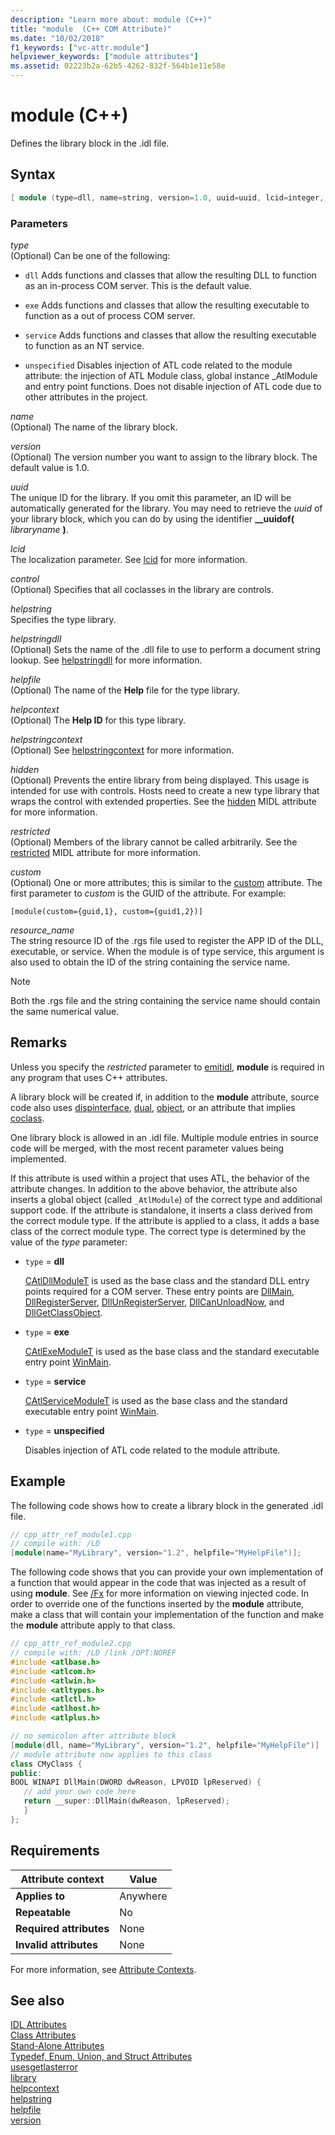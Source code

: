 ```yaml
---
description: "Learn more about: module (C++)"
title: "module  (C++ COM Attribute)"
ms.date: "10/02/2018"
f1_keywords: ["vc-attr.module"]
helpviewer_keywords: ["module attributes"]
ms.assetid: 02223b2a-62b5-4262-832f-564b1e11e58e
---
```

# module (C++)

Defines the library block in the .idl file.

## Syntax

```cpp
[ module (type=dll, name=string, version=1.0, uuid=uuid, lcid=integer, control=boolean, helpstring=string, helpstringdll=string, helpfile=string, helpcontext=integer, helpstringcontext=integer, hidden=boolean, restricted=boolean, custom=string, resource_name=string,) ];
```

### Parameters

*type*<br/>
(Optional) Can be one of the following:

- `dll` Adds functions and classes that allow the resulting DLL to function as an in-process COM server. This is the default value.

- `exe` Adds functions and classes that allow the resulting executable to function as a out of process COM server.

- `service` Adds functions and classes that allow the resulting executable to function as an NT service.

- `unspecified` Disables injection of ATL code related to the module attribute: the injection of ATL Module class, global instance _AtlModule and entry point functions. Does not disable injection of ATL code due to other attributes in the project.

*name*<br/>
(Optional) The name of the library block.

*version*<br/>
(Optional) The version number you want to assign to the library block. The default value is 1.0.

*uuid*<br/>
The unique ID for the library. If you omit this parameter, an ID will be automatically generated for the library. You may need to retrieve the *uuid* of your library block, which you can do by using the identifier **__uuidof(** *libraryname* **)**.

*lcid*<br/>
The localization parameter. See [lcid](/windows/win32/Midl/lcid) for more information.

*control*<br/>
(Optional) Specifies that all coclasses in the library are controls.

*helpstring*<br/>
Specifies the type library.

*helpstringdll*<br/>
(Optional) Sets the name of the .dll file to use to perform a document string lookup. See [helpstringdll](/windows/win32/Midl/helpstringdll) for more information.

*helpfile*<br/>
(Optional) The name of the **Help** file for the type library.

*helpcontext*<br/>
(Optional) The **Help ID** for this type library.

*helpstringcontext*<br/>
(Optional) See [helpstringcontext](helpstringcontext.md) for more information.

*hidden*<br/>
(Optional) Prevents the entire library from being displayed. This usage is intended for use with controls. Hosts need to create a new type library that wraps the control with extended properties. See the [hidden](/windows/win32/Midl/hidden) MIDL attribute for more information.

*restricted*<br/>
(Optional) Members of the library cannot be called arbitrarily. See the [restricted](/windows/win32/Midl/restricted) MIDL attribute for more information.

*custom*<br/>
(Optional) One or more attributes; this is similar to the [custom](custom-cpp.md) attribute. The first parameter to *custom* is the GUID of the attribute. For example:

```
[module(custom={guid,1}, custom={guid1,2})]
```

*resource_name*<br/>
The string resource ID of the .rgs file used to register the APP ID of the DLL, executable, or service. When the module is of type service, this argument is also used to obtain the ID of the string containing the service name.

> [!NOTE]
> Both the .rgs file and the string containing the service name should contain the same numerical value.

## Remarks

Unless you specify the *restricted* parameter to [emitidl](emitidl.md), **module** is required in any program that uses C++ attributes.

A library block will be created if, in addition to the **module** attribute, source code also uses [dispinterface](dispinterface.md), [dual](dual.md), [object](object-cpp.md), or an attribute that implies [coclass](coclass.md).

One library block is allowed in an .idl file. Multiple module entries in source code will be merged, with the most recent parameter values being implemented.

If this attribute is used within a project that uses ATL, the behavior of the attribute changes. In addition to the above behavior, the attribute also inserts a global object (called `_AtlModule`) of the correct type and additional support code. If the attribute is standalone, it inserts a class derived from the correct module type. If the attribute is applied to a class, it adds a base class of the correct module type. The correct type is determined by the value of the *type* parameter:

- `type` = **dll**

   [CAtlDllModuleT](../../atl/reference/catldllmodulet-class.md) is used as the base class and the standard DLL entry points required for a COM server. These entry points are [DllMain](/windows/win32/Dlls/dllmain), [DllRegisterServer](/windows/win32/api/olectl/nf-olectl-dllregisterserver), [DllUnRegisterServer](/windows/win32/api/olectl/nf-olectl-dllunregisterserver), [DllCanUnloadNow](/windows/win32/api/combaseapi/nf-combaseapi-dllcanunloadnow), and [DllGetClassObject](/windows/win32/api/combaseapi/nf-combaseapi-dllgetclassobject).

- `type` = **exe**

   [CAtlExeModuleT](../../atl/reference/catlexemodulet-class.md) is used as the base class and the standard executable entry point [WinMain](/windows/win32/api/winbase/nf-winbase-winmain).

- `type` = **service**

   [CAtlServiceModuleT](../../atl/reference/catlservicemodulet-class.md) is used as the base class and the standard executable entry point [WinMain](/windows/win32/api/winbase/nf-winbase-winmain).

- `type` = **unspecified**

   Disables injection of ATL code related to the module attribute.

## Example

The following code shows how to create a library block in the generated .idl file.

```cpp
// cpp_attr_ref_module1.cpp
// compile with: /LD
[module(name="MyLibrary", version="1.2", helpfile="MyHelpFile")];
```

The following code shows that you can provide your own implementation of a function that would appear in the code that was injected as a result of using **module**. See [/Fx](../../build/reference/fx-merge-injected-code.md) for more information on viewing injected code. In order to override one of the functions inserted by the **module** attribute, make a class that will contain your implementation of the function and make the **module** attribute apply to that class.

```cpp
// cpp_attr_ref_module2.cpp
// compile with: /LD /link /OPT:NOREF
#include <atlbase.h>
#include <atlcom.h>
#include <atlwin.h>
#include <atltypes.h>
#include <atlctl.h>
#include <atlhost.h>
#include <atlplus.h>

// no semicolon after attribute block
[module(dll, name="MyLibrary", version="1.2", helpfile="MyHelpFile")]
// module attribute now applies to this class
class CMyClass {
public:
BOOL WINAPI DllMain(DWORD dwReason, LPVOID lpReserved) {
   // add your own code here
   return __super::DllMain(dwReason, lpReserved);
   }
};
```

## Requirements

| Attribute context | Value |
|-|-|
|**Applies to**|Anywhere|
|**Repeatable**|No|
|**Required attributes**|None|
|**Invalid attributes**|None|

For more information, see [Attribute Contexts](cpp-attributes-com-net.md#contexts).

## See also

[IDL Attributes](idl-attributes.md)<br/>
[Class Attributes](class-attributes.md)<br/>
[Stand-Alone Attributes](stand-alone-attributes.md)<br/>
[Typedef, Enum, Union, and Struct Attributes](typedef-enum-union-and-struct-attributes.md)<br/>
[usesgetlasterror](usesgetlasterror.md)<br/>
[library](/windows/win32/Midl/library)<br/>
[helpcontext](helpcontext.md)<br/>
[helpstring](helpstring.md)<br/>
[helpfile](helpfile.md)<br/>
[version](version-cpp.md)
